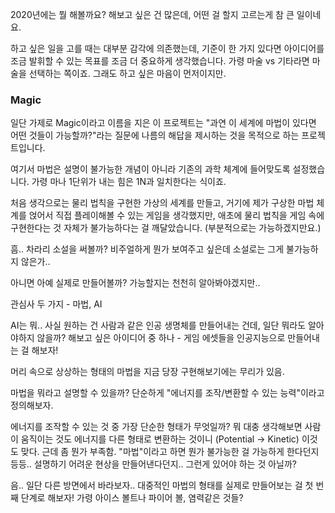 2020년에는 뭘 해볼까요? 해보고 싶은 건 많은데, 어떤 걸 할지 고르는게 참 큰 일이네요.

하고 싶은 일을 고를 때는 대부분 감각에 의존했는데, 기준이 한 가지 있다면 아이디어를 조금 발휘할 수 있는 목표를 조금 더 중요하게 생각했습니다. 가령 마술 vs 기타라면 마술을 선택하는 쪽이죠. 그래도 하고 싶은 마음이 먼저이지만.



### Magic

일단 가제로 Magic이라고 이름을 지은 이 프로젝트는 "과연 이 세계에 마법이 있다면 어떤 것들이 가능할까?"라는 질문에 나름의 해답을 제시하는 것을 목적으로 하는 프로젝트입니다.

여기서 마법은 설명이 불가능한 개념이 아니라 기존의 과학 체계에 들어맞도록 설정했습니다. 가령 마나 1단위가 내는 힘은 1N과 일치한다는 식이죠.

처음 생각으로는 물리 법칙을 구현한 가상의 세계를 만들고, 거기에 제가 구상한 마법 체계를 얹어서 직접 플레이해볼 수 있는 게임을 생각했지만, 애초에 물리 법칙을 게임 속에 구현한다는 것 자체가 불가능하다는 걸 깨달았습니다. (부분적으로는 가능하겠지만요.)

흠.. 차라리 소설을 써볼까? 비주얼하게 뭔가 보여주고 싶은데 소설로는 그게 불가능하지 않은가..

아니면 아예 실제로 만들어볼까? 가능할지는 천천히 알아봐야겠지만.. 

































관심사 두 가지 - 마법, AI



AI는 뭐.. 사실 원하는 건 사람과 같은 인공 생명체를 만들어내는 건데, 일단 뭐라도 알아야하지 않을까? 해보고 싶은 아이디어 중 하나 - 게임 에셋들을 인공지능으로 만들어내는 걸 해보자!



머리 속으로 상상하는 형태의 마법을 지금 당장 구현해보기에는 무리가 있음.

마법을 뭐라고 설명할 수 있을까? 단순하게 "에너지를 조작/변환할 수 있는 능력"이라고 정의해보자.

에너지를 조작할 수 있는 것 중 가장 단순한 형태가 무엇일까? 뭐 대충 생각해보면 사람이 움직이는 것도 에너지를 다른 형태로 변환하는 것이니 (Potential -> Kinetic) 이것도 맞다. 근데 좀 뭔가 부족함. "마법"이라고 하면 뭔가 불가능한 걸 가능하게 한다던지 등등.. 설명하기 어려운 현상을 만들어낸다던지.. 그런게 있어야 하는 것 아닐까?

음.. 일단 다른 방면에서 바라보자.. 대중적인 마법의 형태를 실제로 만들어보는 걸 첫 번째 단계로 해보자! 가령 아이스 볼트나 파이어 볼, 염력같은 것들?





















